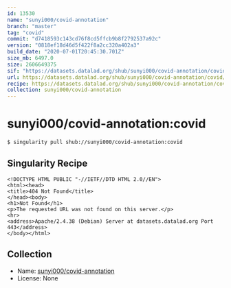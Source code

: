 ```yaml
---
id: 13530
name: "sunyi000/covid-annotation"
branch: "master"
tag: "covid"
commit: "d7418593c143cd76f8cd5ffcb9b8f2792537a92c"
version: "0818ef18d46d5f422f8a2cc320a402a3"
build_date: "2020-07-01T20:45:30.701Z"
size_mb: 6497.0
size: 2606649375
sif: "https://datasets.datalad.org/shub/sunyi000/covid-annotation/covid/2020-07-01-d7418593-0818ef18/0818ef18d46d5f422f8a2cc320a402a3.sif"
url: https://datasets.datalad.org/shub/sunyi000/covid-annotation/covid/2020-07-01-d7418593-0818ef18/
recipe: https://datasets.datalad.org/shub/sunyi000/covid-annotation/covid/2020-07-01-d7418593-0818ef18/Singularity
collection: sunyi000/covid-annotation
---
```


# sunyi000/covid-annotation:covid

```bash
$ singularity pull shub://sunyi000/covid-annotation:covid
```

## Singularity Recipe

```singularity
<!DOCTYPE HTML PUBLIC "-//IETF//DTD HTML 2.0//EN">
<html><head>
<title>404 Not Found</title>
</head><body>
<h1>Not Found</h1>
<p>The requested URL was not found on this server.</p>
<hr>
<address>Apache/2.4.38 (Debian) Server at datasets.datalad.org Port 443</address>
</body></html>
```

## Collection

 - Name: [sunyi000/covid-annotation](https://github.com/sunyi000/covid-annotation)
 - License: None


